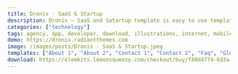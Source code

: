 ```yaml
---
title: Dronix - SaaS & Startup
description: Dronix – SaaS and Satartup template is easy to use templatekit. It has 3 home pages and 9 inner pages which you can use to build your website in a jiffy. It uses Free version of elementor and no premium plugin is required to run this template kit.
categories: ["technology"]
tags: agency, app, developer, download, illustrations, internet, mobile, saas, services, software, startup, technology
demo: https://dronix.radiantthemes.com
image: /images/posts/Dronix - SaaS & Startup.jpeg
templates: ["About 1", "About 2", "Contact 1", "Contact 2", "Faq", "Global", "Home 1", "Home 2", "Home 3", "How It Works", "Service 1", "Service 2", "Team"]
download: https://elemkits.lemonsqueezy.com/checkout/buy/f80d4774-6d3a-4742-90cf-1340e48ddd5c
---
```


